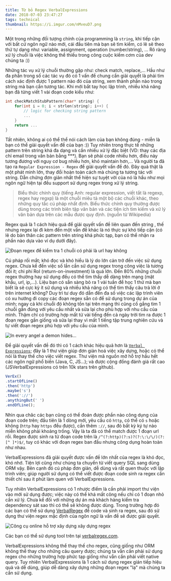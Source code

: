 ```yaml
---
title: Từ bỏ Regex VerbalExpressions
date: 2018-07-03 23:47:27
tags: technical
thumbnail: https://i.imgur.com/nMveuD7.png
---
```


Một trong những đối tượng chính của programming là `string`, khi tiếp cận với bất cứ ngôn ngữ nào mới, cái đầu tiên mà bạn sẽ tìm kiếm, có lẽ sẽ theo thứ tự dạng như: variable, assignment, operation (number/string), ... Rõ ràng xử lý chuỗi là việc không thể thiếu trong công cuộc kiếm cơm của dev chúng ta :))

Những tác vụ xử lý chuỗi thường gặp như: check match, replace,... Hầu như đa phần trong số các tác vụ đó có 1 vấn đề chung cần giải quyết là phải tìm cách xác định được 1 pattern nào đó của string, xem thành phần nào trong string mà bạn cần tương tác. Khi mới bắt tay học lập trình, nhiều khả năng bạn đã từng viết 1 vài đoạn code kiểu như:

```C
int checkMatchStubPattern(char* string) {
    for(int i = 0; i < strlen(string); i++) {
        // logic for checking string pattern
        ...
    }
    return ...
}
```

Tất nhiên, không ai có thể thể nói cách làm của bạn không đúng - miễn là bạn có thể giải quyết vấn đề của bạn :)) Tuy nhiên trong thực tế những pattern trên string khá đa dạng và cần nhiều xử lý đặc biệt (VD: thay các địa chỉ email trong văn bản bằng ***). Bạn sẽ phải code nhiều hơn, điều này tương đương với nguy cơ bug nhiều hơn, khó maintain hơn,... Và người ta đã tạo ra `Regular Expression - Regex` để giải quyết vấn đề đó. Đây quả thật là một phát minh lớn, thay đổi hoàn toàn cách mà chúng ta tương tác với string. Dẫn chứng đơn giản nhất thể hiện sự tuyệt vời của nó là hầu như mọi ngôn ngữ hiện tại đều support sử dụng regex trong xử lý string.

>Biểu thức chính quy (tiếng Anh: regular expression, viết tắt là regexp, regex hay regxp) là một chuỗi miêu tả một bộ các chuỗi khác, theo những quy tắc cú pháp nhất định. Biểu thức chính quy thường được dùng trong các trình biên tập văn bản và các tiện ích tìm kiếm và xử lý văn bản dựa trên các mẫu được quy định. (nguồn từ Wikipedia)

Regex quả là 1 cách hiệu quả để giải quyết vấn đề liên quan đến string , thế nhưng regex lại đi kèm đến một vấn đề khác là nó thực sự khó tiếp cận (có lẽ do bản thân các pattern trên string khá phức tạp, bạn có thể nhận ra phần nào dựa vào ví dụ dưới đây).

![Đoạn regex để kiểm tra 1 chuỗi có phải là url hay không](https://i.imgur.com/nMveuD7.png)

Cú pháp rối mắt; khó đọc và khó hiểu là lý do lớn cản trở đến việc sử dụng regex. Chưa kể đến việc số lần cần sử dụng regex trong công việc là tương đối ít; chi phí RoI (return-on-investment) là quá lớn. Đến 80% những chuỗi regex thường hay sử dụng đều có thể tìm thấy dễ dàng trên mạng (mật khẩu, url, ip,...). Liệu bạn có sẵn sàng bỏ ra 1 vài tuần để học 1 thứ mà bạn biết là sẽ cực kỳ ít sử dụng và nhiều khả năng có thể tìm thấy câu trả lời ở trên internet không? Duy trì tư duy đó dẫn đến đa số việc các lập trình viên có xu hướng đi copy các đoạn regex sẵn có để sử dụng trong dự án của mình; ngay cả khi chuỗi đó không tồn tại trên mạng thì cũng cố gắng tìm 1 chuỗi gần đúng với yêu cầu nhất và sửa lại cho phù hợp với nhu cầu của mình. Thậm chí có trường hợp mất từ vài tiếng đến cả ngày trời tìm ra được 1 đoạn regex gần giống và sửa lại thay vì mất 1 tiếng tập trung nghiên cứu và tự viết đoạn regex phù hợp với yêu cầu của mình.

![In every angel a demon hides...](https://i.imgur.com/j3G9xyP.png)

Để giải quyết vấn đề đó thì có 1 cách khác hiệu quả hơn là [`Verbal Expressions`](http://verbalexpressions.github.io/); đây là 1 thư viện giúp đơn giản hoá việc xây dựng, hoặc có thể nói là thay thế cho việc viết regex. Thư viện mã nguồn mở hỗ trợ hầu hết các ngôn ngữ phổ biến (Java, C, JS...); và được cộng đồng đánh giá rất cao (JSVerbalExpressions có trên 10k stars trên github). 

``` javascript
VerEx()
.startOfLine()
.then('http')
.maybe('s')
.then('://')
.anythingBut(' ')
.endOfLine();
``` 

Nhìn qua chăc các bạn cũng có thể đoán được phần nào công dụng của đoạn code trên; đầu tiên là 1 dòng mới, yêu cầu có `http`, có thể có `s` hoặc không (`http` hay `https` đều được), cần thêm `://`, sau đó bất kỳ ký tự nào miễn không phải khoảng trống. Vậy là ta đã có thể match được 1 đoạn url rồi. Regex được sinh ra từ đoạn code trên là `/^(?:http)(?:s)?(?:\:\/\/)(?:[^ ]*)$/`, tuy có khác với đoạn regex ban đầu nhưng công dụng hoàn toàn như nhau.

VerbalExpressions đã giải quyết được vấn đề lớn nhất của regex là khó đọc, khó nhớ. Tiện lợi cũng như chúng ta chuyển từ viết query SQL sang dùng ORM vậy. Bên cạnh đó cú pháp đơn giản, dễ dùng và rất quen thuộc với lập trình viên; giúp người sử dụng có thể viết được đoạn code sinh ra regex cần thiết chỉ sau ít phút làm quen với VerbalExpressions.

Tuy nhiên VerbalExpressions có 1 nhược điểm là cần phải import thư viện vào mới sử dụng được; việc này có thể khá mất công nếu chỉ có 1 đoạn nhỏ cần xử lý. Chưa kể đối với những dự án mà khách hàng kiểm tra dependency sát sao thì có thể sẽ không được dùng. Trong trường hợp đó các bạn có thể sử dụng [VerbalRegex](https://verbalregex.com/) để code và sinh ra regex, sau đó sử dụng thư viện regex mặc định của ngôn ngữ là vấn đề sẽ được giải quyết.

![Công cụ online hỗ trợ xây dựng xây dựng regex](https://i.imgur.com/w0uMzYE.png)

Các bạn có thể sử dụng tool trên tại [verbalregex.com](https://verbalregex.com/).

VerbalExpressions không thể thay thế cho regex, cũng giống như ORM không thể thay cho những câu query được; chúng ta vẫn cần phải sử dụng regex cho những trường hợp phức tạp giống như vẫn cần phải viết native query. Tuy nhiên VerbalExpressions là 1 cách sử dụng regex gián tiếp hiệu quả và dễ dùng, giúp dễ dàng xây dựng những đoạn regex "lạ" mà chúng ta cần sử dụng.
